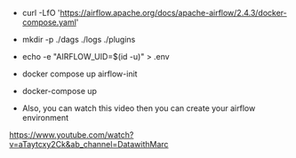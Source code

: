 - curl -LfO 'https://airflow.apache.org/docs/apache-airflow/2.4.3/docker-compose.yaml'


- mkdir -p ./dags ./logs ./plugins


- echo -e "AIRFLOW_UID=$(id -u)" > .env


- docker compose up airflow-init


- docker-compose up


- Also, you can watch this video then you can create your airflow environment

https://www.youtube.com/watch?v=aTaytcxy2Ck&ab_channel=DatawithMarc
